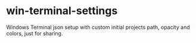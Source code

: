 # win-terminal-settings
Windows Terminal json setup with custom initial projects path, opacity and colors, just for sharing.
